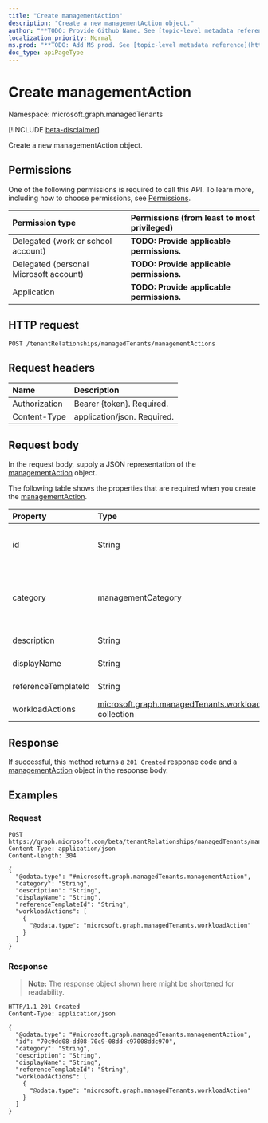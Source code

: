 ```yaml
---
title: "Create managementAction"
description: "Create a new managementAction object."
author: "**TODO: Provide Github Name. See [topic-level metadata reference](https://msgo.azurewebsites.net/add/document/guidelines/metadata.html#topic-level-metadata)**"
localization_priority: Normal
ms.prod: "**TODO: Add MS prod. See [topic-level metadata reference](https://msgo.azurewebsites.net/add/document/guidelines/metadata.html#topic-level-metadata)**"
doc_type: apiPageType
---
```


# Create managementAction
Namespace: microsoft.graph.managedTenants

[!INCLUDE [beta-disclaimer](../../includes/beta-disclaimer.md)]

Create a new managementAction object.

## Permissions
One of the following permissions is required to call this API. To learn more, including how to choose permissions, see [Permissions](/graph/permissions-reference).

|Permission type|Permissions (from least to most privileged)|
|:---|:---|
|Delegated (work or school account)|**TODO: Provide applicable permissions.**|
|Delegated (personal Microsoft account)|**TODO: Provide applicable permissions.**|
|Application|**TODO: Provide applicable permissions.**|

## HTTP request

<!-- {
  "blockType": "ignored"
}
-->
``` http
POST /tenantRelationships/managedTenants/managementActions
```

## Request headers
|Name|Description|
|:---|:---|
|Authorization|Bearer {token}. Required.|
|Content-Type|application/json. Required.|

## Request body
In the request body, supply a JSON representation of the [managementAction](../resources/managedtenants-managementaction.md) object.

The following table shows the properties that are required when you create the [managementAction](../resources/managedtenants-managementaction.md).

|Property|Type|Description|
|:---|:---|:---|
|id|String|**TODO: Add Description** Inherited from [entity](../resources/managedtenants-entity.md)|
|category|managementCategory|**TODO: Add Description**. Possible values are: `custom`, `devices`, `identity`, `unknownFutureValue`.|
|description|String|**TODO: Add Description**|
|displayName|String|**TODO: Add Description**|
|referenceTemplateId|String|**TODO: Add Description**|
|workloadActions|[microsoft.graph.managedTenants.workloadAction](../resources/managedtenants-workloadaction.md) collection|**TODO: Add Description**|



## Response

If successful, this method returns a `201 Created` response code and a [managementAction](../resources/managedtenants-managementaction.md) object in the response body.

## Examples

### Request
<!-- {
  "blockType": "request",
  "name": "create_managementaction_from_"
}
-->
``` http
POST https://graph.microsoft.com/beta/tenantRelationships/managedTenants/managementActions
Content-Type: application/json
Content-length: 304

{
  "@odata.type": "#microsoft.graph.managedTenants.managementAction",
  "category": "String",
  "description": "String",
  "displayName": "String",
  "referenceTemplateId": "String",
  "workloadActions": [
    {
      "@odata.type": "microsoft.graph.managedTenants.workloadAction"
    }
  ]
}
```


### Response
>**Note:** The response object shown here might be shortened for readability.
<!-- {
  "blockType": "response",
  "truncated": true,
  "@odata.type": "microsoft.graph.managedTenants.managementAction"
}
-->
``` http
HTTP/1.1 201 Created
Content-Type: application/json

{
  "@odata.type": "#microsoft.graph.managedTenants.managementAction",
  "id": "70c9dd08-dd08-70c9-08dd-c97008ddc970",
  "category": "String",
  "description": "String",
  "displayName": "String",
  "referenceTemplateId": "String",
  "workloadActions": [
    {
      "@odata.type": "microsoft.graph.managedTenants.workloadAction"
    }
  ]
}
```

